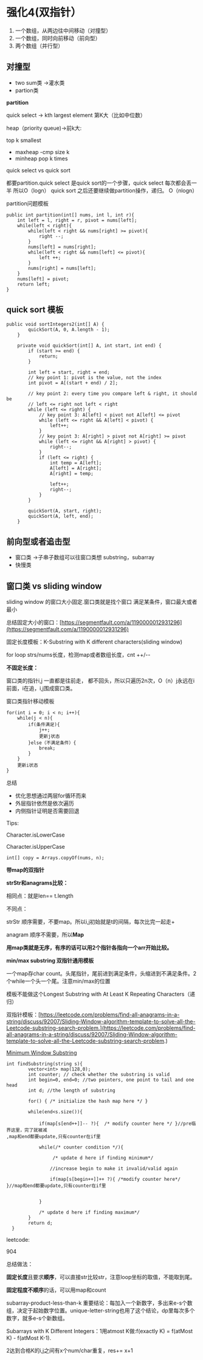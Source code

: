 # 强化4\(双指针）

1. 一个数组，从两边往中间移动（对撞型）
2. 一个数组，同时向前移动（前向型）
3. 两个数组（并行型）

## 对撞型

* two sum类 -&gt;灌水类
* partion类

**partition** 

quick select -&gt; kth largest element 第K大（比如中位数）

heap（priority queue\)-&gt;前k大:

top k smallest

* maxheap -cmp size k
* minheap pop k times

quick select vs quick sort

都要partition.quick select 是quick sort的一个步骤，quick select 每次都会丢一半 所以O（logn） quick sort 之后还要继续做partition操作，递归。 O（nlogn）

partition问题模板

```text
public int partition(int[] nums, int l, int r){
    int left = l, right = r, pivot = nums[left];
    while(left < right){
        while(left < right && nums[right] >= pivot){
            right --;
        }
        nums[left] = nums[right];
        while(left < right && nums[left] <= pivot){
            left ++;
        }
        nums[right] = nums[left];
    }
    nums[left] = pivot;
    return left;
}
```

## quick sort 模板

```text
public void sortIntegers2(int[] A) {
        quickSort(A, 0, A.length - 1);
    }

    private void quickSort(int[] A, int start, int end) {
        if (start >= end) {
            return;
        }

        int left = start, right = end;
        // key point 1: pivot is the value, not the index
        int pivot = A[(start + end) / 2];

        // key point 2: every time you compare left & right, it should be 
        // left <= right not left < right
        while (left <= right) {
            // key point 3: A[left] < pivot not A[left] <= pivot
            while (left <= right && A[left] < pivot) {
                left++;
            }
            // key point 3: A[right] > pivot not A[right] >= pivot
            while (left <= right && A[right] > pivot) {
                right--;
            }
            if (left <= right) {
                int temp = A[left];
                A[left] = A[right];
                A[right] = temp;

                left++;
                right--;
            }
        }

        quickSort(A, start, right);
        quickSort(A, left, end);
    }
```

## 前向型或者追击型

* 窗口类 -&gt;子串子数组可以往窗口类想 substring，subarray
* 快慢类

## 窗口类 vs sliding window

sliding window 的窗口大小固定.窗口类就是找个窗口 满足某条件，窗口最大或者最小

总结固定大小的窗口：[https://segmentfault.com/a/1190000012931296](https://segmentfault.com/a/1190000012931296)

固定长度模板：K-Substring with K different characters\(sliding window\)

for loop strs/nums长度，检测map或者数组长度，cnt ++/--

**不固定长度：**

窗口类的指针i,j 一直都是往前走， 都不回头，所以只遍历2n次，O（n）j永远在i前面，i在追，i,j围成窗口类。

窗口类指针移动模板

```text
for(int i = 0; i < n; i++){
    while(j < n){
        if(条件满足){
            j++;
            更新j状态
        }else（不满足条件）{
            break;
        }   
    }
    更新i状态
}
```

总结

* 优化思想通过两层for循环而来
* 外层指针依然是依次遍历
* 内侧指针证明是否需要回退

Tips:

Character.isLowerCase

Character.isUpperCase

```text
int[] copy = Arrays.copyOf(nums, n);
```

**带map的双指针**

**strStr和anagrams比较：**

相同点：就是len== t.length

不同点：

strStr 顺序需要，不要map。所以i,j初始就是t的间隔，每次比完一起走+

anagram 顺序不需要，所以**Map**

**用map类就是无序，有序的话可以用2个指针各指向一个arr开始比较。**

**min/max substring 双指针通用模板**

一个map存char count。头尾指针，尾前进到满足条件，头缩进到不满足条件。2个while一个头一个尾。注意min/max的位置

模板不能做这个Longest Substring with At Least K Repeating Characters（递归）

双指针模板：[https://leetcode.com/problems/find-all-anagrams-in-a-string/discuss/92007/Sliding-Window-algorithm-template-to-solve-all-the-Leetcode-substring-search-problem.](https://leetcode.com/problems/find-all-anagrams-in-a-string/discuss/92007/Sliding-Window-algorithm-template-to-solve-all-the-Leetcode-substring-search-problem.)

[Minimum Window Substring](https://leetcode.com/problems/minimum-window-substring/)

```text
int findSubstring(string s){
        vector<int> map(128,0);
        int counter; // check whether the substring is valid
        int begin=0, end=0; //two pointers, one point to tail and one  head
        int d; //the length of substring

        for() { /* initialize the hash map here */ }

        while(end<s.size()){

            if(map[s[end++]]-- ?){  /* modify counter here */ }//pre临界这里，完了就被减
,map和end都要update,只有counter在if里

            while(/* counter condition */){ 

                 /* update d here if finding minimum*/

                //increase begin to make it invalid/valid again

                if(map[s[begin++]]++ ?){ /*modify counter here*/ }//map和end都要update,只有counter在if里


            }  

            /* update d here if finding maximum*/
        }
        return d;
  }
```

leetcode:

904

总结做法：

**固定长度**且要求**顺序**，可以直接str比较str，注意loop坐标的取值，不能取到尾。

**固定程度不顺序**的话，可以用map和count

subarray-product-less-than-k 重要结论：每加入一个新数字，多出来e-s个数组，决定于起始数字位置。unique-letter-string也用了这个结论，dp里每次多个数字，就多e-s个新数组。

Subarrays with K Different Integers：1用atmost K做:f\(exactly K\) = f\(atMost K\) - f\(atMost K-1\).

2达到合格K的i,j之间有x个num/char重复，res+= x+1

